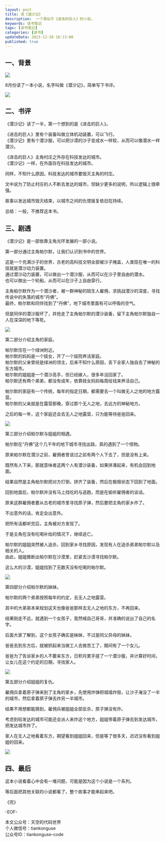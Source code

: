 ```yaml
---
layout: post  
title: 读《潜沙记》  
description:  一个类似于《进击的巨人》的小说。  
keywords: 读书笔记  
tags: [读书笔记]  
categories: [读书]  
updateData: 2023-12-28 18:13:00  
published: true  
---
```



## 一、背景  


![](https://res2023.tiankonguse.com/images/2023/12/28/000.png)


8月份读了一本小说，名字叫做《潜沙记》，简单写下书评。  



![](https://res2023.tiankonguse.com/images/2023/12/28/001.png)


## 二、书评  


《潜沙记》读了一半，第一个想到的是《进击的巨人》。  


《进击的巨人》里有个装备叫做立体机动装置，可以飞行。  
《潜沙记》里有个潜沙服，可以把沙漠的沙子变成水一样软，从而可以像潜水一样潜沙。  


《进击的巨人》主角村庄之外存在科技发达的城市。  
《潜沙记》一样，在外面存在科技发达的城市。  


同样，不知什么原因，科技发达的城市要毁灭主角的村庄。  


文中说为了防止村庄的人不断去发达的城市，但缺少更多的说明，所以逻辑上很牵强。  


故事以发达城市毁灭结束，以城市之间的仇恨报复依旧在持续。  


总结：一般，不推荐这本书。



## 三、剧透  


《潜沙记》是一部依靠主角光环发展的一部小说。  


第一部分通过主角帕尔默，让我们认识到书中的世界。  


这是一个充满沙子的世界，古老的高科技文明全部被沙子掩盖，人类现在唯一的科技就是潜沙动力装置。  
通过潜沙动力装置，可以做出一个潜沙服，从而可以在沙子里自由的潜水。  
也可以做出一个轮船，从而可以在沙子上自由穿行。  


主角帕尔默作为一个潜沙者，被一群神秘的陌生人雇佣，求挑战潜沙的深度，寻找传说中的失落的城市“丹佛”。  
最终，帕尔默和同伴找到了“丹佛”，地下城市里面有可以呼吸的空气。  


但是同伴的潜沙服坏了，并抢走了主角帕尔默的潜沙装备，留下主角帕尔默独自一人在深深的地下等死。  


![](https://res2023.tiankonguse.com/images/2023/12/28/002.png)



第二部分介绍主角的家庭。   


帕尔默住在一个绿洲附近。  
帕尔默的妈妈是一个妓女，开了一个妓院养活家庭。  
帕尔默的父亲曾经是绿洲的领主，后来不知什么原因，丢下全家人独自去了神秘的东方城市。  
帕尔默的姐姐是一个潜沙高手，但已经嫁人，很多年没回家了。  
帕尔默还有两个弟弟，都没有成年，依靠妓女妈妈每周给钱来养活自己。  


帕尔默的家庭有一个传统，每年的指定日期，都需要去一个叫做无人之地的地方露营。  
帕尔默的父亲就是在露营那晚，穿过那个无人之地，去远方的神秘地方。  


之后的每一年，这个家庭还会去无人之地露营，只为能等待爸爸回来。  


![](https://res2023.tiankonguse.com/images/2023/12/28/003.png)


第三部分介绍帕尔默与姐姐的相遇。  


帕尔默在“丹佛”这个几千年的地下城市寻找出路，真的遇到了一个怪物。  


原来帕尔默在潜沙之前，雇佣者曾说过之前有两个人下去了，但是没有上来。  


既然有人下来，那就意味者这两个人有潜沙装备，如果拼凑起来，有机会回到地面。  


结果自然是主角帕尔默把对方打倒，拼齐了装备，然后在极限状态下回到了地面。  



回到地面后，帕尔默并没有马上找吃的与逃跑，而是在偷听雇佣者的谈话。  


原来这群雇佣者要从古老的城市里寻找原子弹，然后要把主角的家乡炸了。  


不出意外的话，肯定会出意外。  


把所有话都听完后，主角被对方发现了。  


于是主角在没有吃喝补给的情况下，继续逃亡。  


帕尔默的姐姐突然被人追杀，回到家乡寻找原因，发现有人在追杀弟弟帕尔默以及相关的人。  
由此，姐姐推断出帕尔默在沙漠里，赶紧去沙漠寻找帕尔默。  


这么大的沙漠，姐姐找到了无数天没有吃喝的帕尔默。  


![](https://res2023.tiankonguse.com/images/2023/12/28/006.png)


第四部分介绍帕尔默的妹妹。  


帕尔默的两个弟弟按照每年的约定，去无人之地露营。  


其中的大弟弟本来规划这天也像爸爸那样去无人之地的东方，不再回来。  


结果刚走不远，就遇到一个女孩子，竟然喊自己哥哥，并准确的说出了自己的名字。  


后面大家了解到，这个女孩子确实是妹妹，不过是同父异母的妹妹。  


爸爸去到东方后，就被抓起来当做工人去做苦工了，期间有了一个女儿。  


爸爸为了告诉家乡的人不要来东方，日积月累手搓了一个潜沙服，并计算好时间，让女儿在这个约定的日期，寻找家人。  



![](https://res2023.tiankonguse.com/images/2023/12/28/004.png)



第五部分介绍姐姐的复仇。  


雇佣兵拿着原子弹来到了主角的家乡，先使用炸弹把城墙炸毁，让沙子淹没了一半的城市，然后拿着原子弹去炸另一半城市。  


结果不用想都能猜到，雇佣兵被姐姐全部反杀，原子弹没有炸。  


考虑到较发达的城市可能还会派人来炸这个地方，姐姐带着原子弹去到发达城市，把发达城市炸了。  


家人在无人之地看着东方，期望看到姐姐回来，但是等了很多天，迟迟没有看到姐姐的回来。  


![](https://res2023.tiankonguse.com/images/2023/12/28/005.png)



## 四、最后  


这本小说看着心中会有一堆问题，可能是因为这个小说是一个系列。  


等后面把其他关联的小说都看了，整个故事才能串起来吧。  



《完》  


-EOF-  



本文公众号：天空的代码世界  
个人微信号：tiankonguse  
公众号ID：tiankonguse-code  
  

